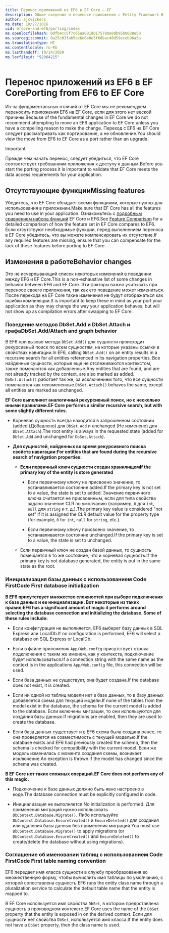 ```yaml
---
title: Перенос приложений из EF6 в EF Core — EF
description: Общие сведения о переносе приложения с Entity Framework 6 в Entity Framework Core
author: ajcvickers
ms.date: 10/27/2016
uid: efcore-and-ef6/porting/index
ms.openlocfilehash: 0dfb4cc5f7c65aa081d0175708a0db95b0688e50
ms.sourcegitcommit: 0a25c03fa65ae6e0e0e3f66bac48d59eceb96a5a
ms.translationtype: HT
ms.contentlocale: ru-RU
ms.lasthandoff: 10/14/2020
ms.locfileid: "92064215"
---
```

# <a name="porting-from-ef6-to-ef-core"></a><span data-ttu-id="848bc-103">Перенос приложений из EF6 в EF Core</span><span class="sxs-lookup"><span data-stu-id="848bc-103">Porting from EF6 to EF Core</span></span>

<span data-ttu-id="848bc-104">Из-за фундаментальных отличий от EF Core мы не рекомендуем переносить приложения EF6 на EF Core, если для этого нет веской причины.</span><span class="sxs-lookup"><span data-stu-id="848bc-104">Because of the fundamental changes in EF Core we do not recommend attempting to move an EF6 application to EF Core unless you have a compelling reason to make the change.</span></span>
<span data-ttu-id="848bc-105">Переход с EF6 на EF Core следует рассматривать как портирование, а не обновление.</span><span class="sxs-lookup"><span data-stu-id="848bc-105">You should view the move from EF6 to EF Core as a port rather than an upgrade.</span></span>

> [!IMPORTANT]
> <span data-ttu-id="848bc-106">Прежде чем начать перенос, следует убедиться, что EF Core соответствует требованиям приложения к доступу к данным.</span><span class="sxs-lookup"><span data-stu-id="848bc-106">Before you start the porting process it is important to validate that EF Core meets the data access requirements for your application.</span></span>

## <a name="missing-features"></a><span data-ttu-id="848bc-107">Отсутствующие функции</span><span class="sxs-lookup"><span data-stu-id="848bc-107">Missing features</span></span>

<span data-ttu-id="848bc-108">Убедитесь, что EF Core обладает всеми функциями, которые нужны для использования в приложении.</span><span class="sxs-lookup"><span data-stu-id="848bc-108">Make sure that EF Core has all the features you need to use in your application.</span></span> <span data-ttu-id="848bc-109">Ознакомьтесь с [подробным сравнением набора функций](xref:efcore-and-ef6/index) EF Core и EF6.</span><span class="sxs-lookup"><span data-stu-id="848bc-109">See [Feature Comparison](xref:efcore-and-ef6/index) for a detailed comparison of how the feature set in EF Core compares to EF6.</span></span> <span data-ttu-id="848bc-110">Если отсутствуют необходимые функции, перед выполнением переноса в EF Core убедитесь, что вы можете компенсировать их отсутствие.</span><span class="sxs-lookup"><span data-stu-id="848bc-110">If any required features are missing, ensure that you can compensate for the lack of these features before porting to EF Core.</span></span>

## <a name="behavior-changes"></a><span data-ttu-id="848bc-111">Изменения в работе</span><span class="sxs-lookup"><span data-stu-id="848bc-111">Behavior changes</span></span>

<span data-ttu-id="848bc-112">Это не исчерпывающий список некоторых изменений в поведении между EF6 и EF Core.</span><span class="sxs-lookup"><span data-stu-id="848bc-112">This is a non-exhaustive list of some changes in behavior between EF6 and EF Core.</span></span> <span data-ttu-id="848bc-113">Эти факторы важно учитывать при переносе своего приложения, так как его поведение может измениться. После перехода на EF Core такие изменения не будут отображаться как ошибки компиляции.</span><span class="sxs-lookup"><span data-stu-id="848bc-113">It is important to keep these in mind as your port your application as they may change the way your application behaves, but will not show up as compilation errors after swapping to EF Core.</span></span>

### <a name="dbsetaddattach-and-graph-behavior"></a><span data-ttu-id="848bc-114">Поведение методов DbSet.Add и DbSet.Attach и графа</span><span class="sxs-lookup"><span data-stu-id="848bc-114">DbSet.Add/Attach and graph behavior</span></span>

<span data-ttu-id="848bc-115">В EF6 при вызове метода `DbSet.Add()` для сущности происходит рекурсивный поиск по всем сущностям, на которые указаны ссылки в свойствах навигации.</span><span class="sxs-lookup"><span data-stu-id="848bc-115">In EF6, calling `DbSet.Add()` on an entity results in a recursive search for all entities referenced in its navigation properties.</span></span> <span data-ttu-id="848bc-116">Все найденные сущности, которые еще не отслеживаются контекстом, также помечаются как добавленные.</span><span class="sxs-lookup"><span data-stu-id="848bc-116">Any entities that are found, and are not already tracked by the context, are also marked as added.</span></span> <span data-ttu-id="848bc-117">`DbSet.Attach()` работает так же, за исключением того, что все сущности помечаются как неизмененные.</span><span class="sxs-lookup"><span data-stu-id="848bc-117">`DbSet.Attach()` behaves the same, except all entities are marked as unchanged.</span></span>

<span data-ttu-id="848bc-118">**EF Core выполняет аналогичный рекурсивный поиск, но с несколько иными правилами.**</span><span class="sxs-lookup"><span data-stu-id="848bc-118">**EF Core performs a similar recursive search, but with some slightly different rules.**</span></span>

*  <span data-ttu-id="848bc-119">Корневая сущность всегда находится в запрошенном состоянии (added (Добавлено) для `DbSet.Add` и unchanged (Не изменено) для `DbSet.Attach`).</span><span class="sxs-lookup"><span data-stu-id="848bc-119">The root entity is always in the requested state (added for `DbSet.Add` and unchanged for `DbSet.Attach`).</span></span>

*  <span data-ttu-id="848bc-120">**Для сущностей, найденных во время рекурсивного поиска свойств навигации:**</span><span class="sxs-lookup"><span data-stu-id="848bc-120">**For entities that are found during the recursive search of navigation properties:**</span></span>

    *  <span data-ttu-id="848bc-121">**Если первичный ключ сущности создан хранилищем**</span><span class="sxs-lookup"><span data-stu-id="848bc-121">**If the primary key of the entity is store generated**</span></span>

        * <span data-ttu-id="848bc-122">Если первичному ключу не присвоено значение, то устанавливается состояние added.</span><span class="sxs-lookup"><span data-stu-id="848bc-122">If the primary key is not set to a value, the state is set to added.</span></span> <span data-ttu-id="848bc-123">Значение первичного ключа считается не присвоенным, если для типа свойства задано значение CLR по умолчанию (например, `0` для `int`, `null` для `string` и т. д.).</span><span class="sxs-lookup"><span data-stu-id="848bc-123">The primary key value is considered "not set" if it is assigned the CLR default value for the property type (for example, `0` for `int`, `null` for `string`, etc.).</span></span>

        * <span data-ttu-id="848bc-124">Если первичному ключу присвоено значение, то устанавливается состояние unchanged.</span><span class="sxs-lookup"><span data-stu-id="848bc-124">If the primary key is set to a value, the state is set to unchanged.</span></span>

    *  <span data-ttu-id="848bc-125">Если первичный ключ не создан базой данных, то сущность помещается в то же состояние, что и корневая сущность.</span><span class="sxs-lookup"><span data-stu-id="848bc-125">If the primary key is not database generated, the entity is put in the same state as the root.</span></span>

### <a name="code-first-database-initialization"></a><span data-ttu-id="848bc-126">Инициализация базы данных с использованием Code First</span><span class="sxs-lookup"><span data-stu-id="848bc-126">Code First database initialization</span></span>

<span data-ttu-id="848bc-127">**В EF6 присутствует множество сложностей при выборе подключения к базе данных и ее инициализации. Вот некоторые из таких правил:**</span><span class="sxs-lookup"><span data-stu-id="848bc-127">**EF6 has a significant amount of magic it performs around selecting the database connection and initializing the database. Some of these rules include:**</span></span>

* <span data-ttu-id="848bc-128">Если конфигурация не выполняется, EF6 выберет базу данных в SQL Express или LocalDb.</span><span class="sxs-lookup"><span data-stu-id="848bc-128">If no configuration is performed, EF6 will select a database on SQL Express or LocalDb.</span></span>

* <span data-ttu-id="848bc-129">Если в файле приложения `App/Web.config` присутствует строка подключения с таким же именем, как у контекста, подключение будет использоваться.</span><span class="sxs-lookup"><span data-stu-id="848bc-129">If a connection string with the same name as the context is in the applications `App/Web.config` file, this connection will be used.</span></span>

* <span data-ttu-id="848bc-130">Если база данных не существует, она будет создана.</span><span class="sxs-lookup"><span data-stu-id="848bc-130">If the database does not exist, it is created.</span></span>

* <span data-ttu-id="848bc-131">Если ни одной из таблиц модели нет в базе данных, то в базу данных добавляется схема для текущей модели.</span><span class="sxs-lookup"><span data-stu-id="848bc-131">If none of the tables from the model exist in the database, the schema for the current model is added to the database.</span></span> <span data-ttu-id="848bc-132">Если включены миграции, то они используются для создания базы данных.</span><span class="sxs-lookup"><span data-stu-id="848bc-132">If migrations are enabled, then they are used to create the database.</span></span>

* <span data-ttu-id="848bc-133">Если база данных существует и в EF6 схема была создана ранее, то она проверяется на совместимость с текущей моделью.</span><span class="sxs-lookup"><span data-stu-id="848bc-133">If the database exists and EF6 had previously created the schema, then the schema is checked for compatibility with the current model.</span></span> <span data-ttu-id="848bc-134">Если же модель изменилась с момента создания схемы, возникает исключение.</span><span class="sxs-lookup"><span data-stu-id="848bc-134">An exception is thrown if the model has changed since the schema was created.</span></span>

<span data-ttu-id="848bc-135">**В EF Core нет таких сложных операций.**</span><span class="sxs-lookup"><span data-stu-id="848bc-135">**EF Core does not perform any of this magic.**</span></span>

* <span data-ttu-id="848bc-136">Подключение к базе данных должно быть явно настроено в коде.</span><span class="sxs-lookup"><span data-stu-id="848bc-136">The database connection must be explicitly configured in code.</span></span>

* <span data-ttu-id="848bc-137">Инициализация не выполняется.</span><span class="sxs-lookup"><span data-stu-id="848bc-137">No initialization is performed.</span></span> <span data-ttu-id="848bc-138">Для применения миграций нужно использовать `DbContext.Database.Migrate()`. Либо используйте `DbContext.Database.EnsureCreated()` и `EnsureDeleted()` для создания или удаления базы данных без применения миграций.</span><span class="sxs-lookup"><span data-stu-id="848bc-138">You must use `DbContext.Database.Migrate()` to apply migrations (or `DbContext.Database.EnsureCreated()` and `EnsureDeleted()` to create/delete the database without using migrations).</span></span>

### <a name="code-first-table-naming-convention"></a><span data-ttu-id="848bc-139">Соглашение об именовании таблиц с использованием Code First</span><span class="sxs-lookup"><span data-stu-id="848bc-139">Code First table naming convention</span></span>

<span data-ttu-id="848bc-140">EF6 передает имя класса сущности в службу преобразования во множественную форму, чтобы вычислить имя таблицы по умолчанию, с которой сопоставлена сущность.</span><span class="sxs-lookup"><span data-stu-id="848bc-140">EF6 runs the entity class name through a pluralization service to calculate the default table name that the entity is mapped to.</span></span>

<span data-ttu-id="848bc-141">В EF Core используется имя свойства `DbSet`, в котором предоставлена сущность в производном контексте.</span><span class="sxs-lookup"><span data-stu-id="848bc-141">EF Core uses the name of the `DbSet` property that the entity is exposed in on the derived context.</span></span> <span data-ttu-id="848bc-142">Если для сущности нет свойства `DbSet`, используется имя класса.</span><span class="sxs-lookup"><span data-stu-id="848bc-142">If the entity does not have a `DbSet` property, then the class name is used.</span></span>

